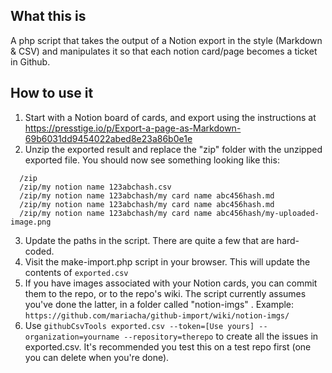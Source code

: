 ## What this is
A php script that takes the output of a Notion export in the style (Markdown & CSV) and manipulates it
so that each notion card/page becomes a ticket in Github.

## How to use it
1. Start with a Notion board of cards, and export using the instructions at https://presstige.io/p/Export-a-page-as-Markdown-69b6031dd9454022abed8e23a86b0e1e
2. Unzip the exported result and replace the "zip" folder with the unzipped exported file. You should now see
something looking like this:
```
  /zip
  /zip/my notion name 123abchash.csv
  /zip/my notion name 123abchash/my card name abc456hash.md
  /zip/my notion name 123abchash/my card name abc456hash.md
  /zip/my notion name 123abchash/my card name abc456hash/my-uploaded-image.png
```
3. Update the paths in the script. There are quite a few that are hard-coded.
4. Visit the make-import.php script in your browser. This will update the contents of `exported.csv`
5. If you have images associated with your Notion cards, you can commit them to the repo, or to the repo's wiki. The script currently assumes you've done the latter, in a folder called "notion-imgs" . Example: `https://github.com/mariacha/github-import/wiki/notion-imgs/`
6. Use `githubCsvTools exported.csv --token=[Use yours] --organization=yourname --repository=therepo` to create all the issues in exported.csv. It's recommended you test this on a test repo first (one you can delete when you're done).